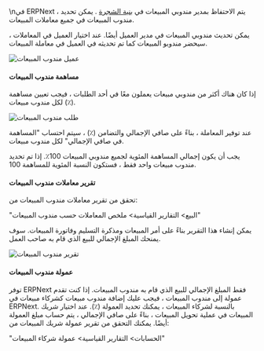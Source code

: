 \nفي ERPNext ، يتم الاحتفاظ بمدير مندوبي المبيعات في [بنية الشجرة](https://docs.erpnext.com/docs/v13/user/manual/en/setting-up/articles/managing-tree-structure-masters.html) . يمكن تحديد مندوب المبيعات في جميع معاملات المبيعات.

يمكن تحديث مندوبي المبيعات في مدير العميل أيضًا. عند اختيار العميل في المعاملات ، سيحضر مندوبو المبيعات كما تم تحديثه في العميل في معاملة المبيعات.

![عميل مندوب المبيعات](https://docs.erpnext.com/files/sales-person-in-customer.png)

#### مساهمة مندوب المبيعات

إذا كان هناك أكثر من مندوبي مبيعات يعملون معًا في أحد الطلبات ، فيجب تعيين مساهمة (٪) لكل مندوب مبيعات.

![طلب مندوب المبيعات](https://docs.erpnext.com/files/sales-person-in-sales-order.png)

عند توفير المعاملة ، بناءً على صافي الإجمالي والتضامن (٪) ، سيتم احتساب "المساهمة في صافي الإجمالي" لكل مندوب مبيعات.

يجب أن يكون إجمالي المساهمة المئوية لجميع مندوبي المبيعات 100٪. إذا تم تحديد مندوب مبيعات واحد فقط ، فستكون النسبة المئوية للمساهمة 100.

#### تقرير معاملات مندوب المبيعات

تحقق من تقرير معاملات مندوب المبيعات من:

"البيع> التقارير القياسية> ملخص المعاملات حسب مندوب المبيعات"

يمكن إنشاء هذا التقرير بناءً على أمر المبيعات ومذكرة التسليم وفاتورة المبيعات. سوف يمنحك المبلغ الإجمالي للبيع الذي قام به صاحب العمل.

![تقرير مندوب المبيعات](https://docs.erpnext.com/files/sales-person-wise-transaction-summary-report.png)

#### عمولة مندوب المبيعات

توفر ERPNext فقط المبلغ الإجمالي للبيع الذي قام به مندوب المبيعات. إذا كنت تقدم عمولة إلى مندوب المبيعات ، فيجب عليك إضافة مندوب مبيعات كشركاء مبيعات في ERPNext. بالنسبة لشركاء المبيعات ، يمكنك تحديد العمولة (٪). عند اختيار شريك المبيعات في عملية تحويل المبيعات ، بناءً على صافي الإجمالي ، يتم حساب مبلغ العمولة أيضًا. يمكنك التحقق من تقرير عمولة شريك المبيعات من:

"الحسابات> التقارير القياسية> عمولة شركاء المبيعات"